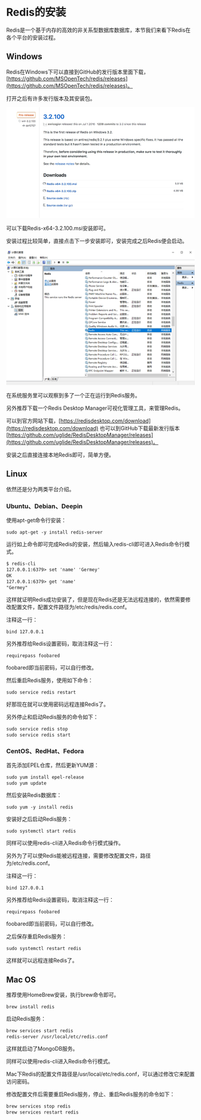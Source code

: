 # Redis的安装

Redis是一个基于内存的高效的非关系型数据库数据库，本节我们来看下Redis在各个平台的安装过程。

## Windows

Redis在Windows下可以直接到GitHub的发行版本里面下载，[https://github.com/MSOpenTech/redis/releases](https://github.com/MSOpenTech/redis/releases)。

打开之后有许多发行版本及其安装包。


![](./assets/2017-06-05-15-32-58.jpg)

可以下载Redis-x64-3.2.100.msi安装即可。

安装过程比较简单，直接点击下一步安装即可，安装完成之后Redis便会启动。

![](./assets/2017-06-05-15-35-52.jpg)

在系统服务里可以观察到多了一个正在运行到Redis服务。

另外推荐下载一个Redis Desktop Manager可视化管理工具，来管理Redis。

可以到官方网站下载，[https://redisdesktop.com/download](https://redisdesktop.com/download) 也可以到GitHub下载最新发行版本[https://github.com/uglide/RedisDesktopManager/releases](https://github.com/uglide/RedisDesktopManager/releases)。

安装之后直接连接本地Redis即可，简单方便。

## Linux

依然还是分为两类平台介绍。

### Ubuntu、Debian、Deepin

使用apt-get命令行安装：

```
sudo apt-get -y install redis-server
```

运行如上命令即可完成Redis的安装，然后输入redis-cli即可进入Redis命令行模式。

```
$ redis-cli
127.0.0.1:6379> set 'name' 'Germey'
OK
127.0.0.1:6379> get 'name'
"Germey"
```

这样就证明Redis成功安装了，但是现在Redis还是无法远程连接的，依然需要修改配置文件，配置文件路径为/etc/redis/redis.conf。

注释这一行：

```
bind 127.0.0.1
```

另外推荐给Redis设置密码，取消注释这一行：

```
requirepass foobared
```

foobared即当前密码，可以自行修改。

然后重启Redis服务，使用如下命令：

```
sudo service redis restart
```

好那现在就可以使用密码远程连接Redis了。

另外停止和启动Redis服务的命令如下：

```
sudo service redis stop
sudo service redis start
```

### CentOS、RedHat、Fedora

首先添加EPEL仓库，然后更新YUM源：

```
sudo yum install epel-release
sudo yum update
```

然后安装Redis数据库：

```
sudo yum -y install redis
```

安装好之后启动Redis服务：

```
sudo systemctl start redis
```

同样可以使用redis-cli进入Redis命令行模式操作。

另外为了可以使Redis能被远程连接，需要修改配置文件，路径为/etc/redis.conf。

注释这一行：

```
bind 127.0.0.1
```

另外推荐给Redis设置密码，取消注释这一行：

```
requirepass foobared
```

foobared即当前密码，可以自行修改。

之后保存重启Redis服务：

```
sudo systemctl restart redis
```

这样就可以远程连接Redis了。

## Mac OS

推荐使用HomeBrew安装，执行brew命令即可。

```
brew install redis
```

启动Redis服务：

```
brew services start redis
redis-server /usr/local/etc/redis.conf
```

这样就启动了MongoDB服务。

同样可以使用redis-cli进入Redis命令行模式。

Mac下Redis的配置文件路径是/usr/local/etc/redis.conf，可以通过修改它来配置访问密码。

修改配置文件后需要重启Redis服务，停止、重启Redis服务的命令如下：

```
brew services stop redis
brew services restart redis
```

